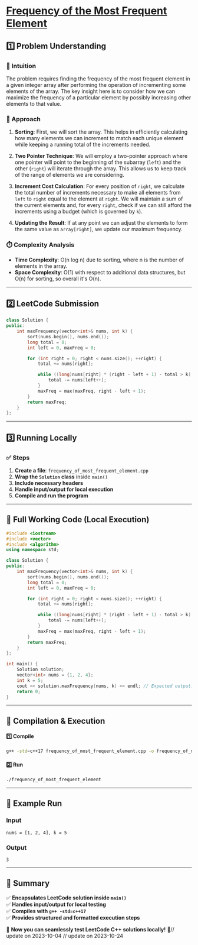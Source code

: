 # **[Frequency of the Most Frequent Element](https://leetcode.com/problems/frequency-of-the-most-frequent-element/description/)**  

## **1️⃣ Problem Understanding**  
### **📌 Intuition**  
The problem requires finding the frequency of the most frequent element in a given integer array after performing the operation of incrementing some elements of the array. The key insight here is to consider how we can maximize the frequency of a particular element by possibly increasing other elements to that value.

### **🚀 Approach**  
1. **Sorting**: First, we will sort the array. This helps in efficiently calculating how many elements we can increment to match each unique element while keeping a running total of the increments needed.
  
2. **Two Pointer Technique**: We will employ a two-pointer approach where one pointer will point to the beginning of the subarray (`left`) and the other (`right`) will iterate through the array. This allows us to keep track of the range of elements we are considering.

3. **Increment Cost Calculation**: For every position of `right`, we calculate the total number of increments necessary to make all elements from `left` to `right` equal to the element at `right`. We will maintain a sum of the current elements and, for every `right`, check if we can still afford the increments using a budget (which is governed by `k`).

4. **Updating the Result**: If at any point we can adjust the elements to form the same value as `array[right]`, we update our maximum frequency.

### **⏱️ Complexity Analysis**  
- **Time Complexity**: O(n log n) due to sorting, where n is the number of elements in the array.  
- **Space Complexity**: O(1) with respect to additional data structures, but O(n) for sorting, so overall it's O(n).

---  

## **2️⃣ LeetCode Submission**  
```cpp
class Solution {
public:
    int maxFrequency(vector<int>& nums, int k) {
        sort(nums.begin(), nums.end());
        long total = 0;
        int left = 0, maxFreq = 0;

        for (int right = 0; right < nums.size(); ++right) {
            total += nums[right];

            while ((long)nums[right] * (right - left + 1) - total > k) {
                total -= nums[left++];
            }
            maxFreq = max(maxFreq, right - left + 1);
        }
        return maxFreq;
    }
};
```  

---  

## **3️⃣ Running Locally**  
### **✅ Steps**  
1. **Create a file**: `frequency_of_most_frequent_element.cpp`  
2. **Wrap the `Solution` class** inside `main()`  
3. **Include necessary headers**  
4. **Handle input/output for local execution**  
5. **Compile and run the program**  

---  

## **📝 Full Working Code (Local Execution)**  
```cpp
#include <iostream>
#include <vector>
#include <algorithm>
using namespace std;

class Solution {
public:
    int maxFrequency(vector<int>& nums, int k) {
        sort(nums.begin(), nums.end());
        long total = 0;
        int left = 0, maxFreq = 0;

        for (int right = 0; right < nums.size(); ++right) {
            total += nums[right];

            while ((long)nums[right] * (right - left + 1) - total > k) {
                total -= nums[left++];
            }
            maxFreq = max(maxFreq, right - left + 1);
        }
        return maxFreq;
    }
};

int main() {
    Solution solution;
    vector<int> nums = {1, 2, 4};
    int k = 5;
    cout << solution.maxFrequency(nums, k) << endl; // Expected output: 3
    return 0;
}
```  

---  

## **🔧 Compilation & Execution**  
#### **1️⃣ Compile**  
```bash
g++ -std=c++17 frequency_of_most_frequent_element.cpp -o frequency_of_most_frequent_element
```  

#### **2️⃣ Run**  
```bash
./frequency_of_most_frequent_element
```  

---  

## **🎯 Example Run**  
### **Input**  
```
nums = [1, 2, 4], k = 5
```  
### **Output**  
```
3
```  

---  

## **📌 Summary**  
✅ **Encapsulates LeetCode solution inside `main()`**  
✅ **Handles input/output for local testing**  
✅ **Compiles with `g++ -std=c++17`**  
✅ **Provides structured and formatted execution steps**  

🚀 **Now you can seamlessly test LeetCode C++ solutions locally!** 🚀// update on 2023-10-04
// update on 2023-10-24
